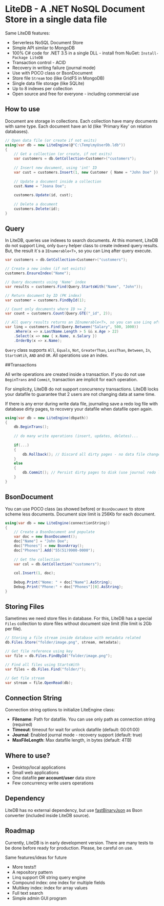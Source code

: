 # LiteDB - A .NET NoSQL Document Store in a single data file

Same LiteDB features:

- Serverless NoSQL Document Store
- Simple API similar to MongoDB
- 100% C# code for .NET 3.5 in a single DLL - install from NuGet: `Install-Package LiteDB`
- Transaction control - ACID
- Recovery in writing failure (journal mode)
- Use with POCO class or BsonDocument
- Store file `Stream` too (like GridFS in MongoDB)
- Single data file storage (like SQLite)
- Up to 8 indexes per collection
- Open source and free for everyone - including commercial use

## How to use

Document are storage in collections. Each collection have many documents with same type. Each document have an Id (like 'Primary Key' on relation databases).

```C#
// Open data file (or create if not exits)
using(var db = new LiteEngine(@"C:\Temp\myUserDb.ldb"))
{
    // Get a collection (or create, if not exits)
    var customers = db.GetCollection<Customer>("customers");
    
    // Insert new document, using 'int' ID 
    var cust = customers.Insert(1, new Customer { Name = "John Doe" });
    
    // Update a document inside a collection
    cust.Name = "Joana Doe";
    
    customers.Update(id, cust);
    
    // Delete a document
    customers.Delete(id);
}
```

## Query

In LiteDB, queries use indexes to search documents. At this moment, LiteDB do not support Linq, only `Query` helper class to create indexed query results. But, the result it´s a `IEnumerable<T>`, so you can Linq after query execute.

```C#
var customers = db.GetCollection<Customer>("customers");

// Create a new index (if not exists)
customers.EnsureIndex("Name");

// Query documents using 'Name' index
var results = customers.Find(Query.StartsWith("Name", "John"));

// Return document by ID (PK index)
var customer = customers.FindById(1);

// Count only documents where ID >= 2
var count = customers.Count(Query.GTE("_id", 2));

// All query results returns an IEnumerable<T>, so you can use Linq after
var linq = customers.Find(Query.Between("Salary", 500, 1000)) 
    .Where(x => x.LastName.Length > 5 && x.Age > 22)
    .Select(x => new { x.Name, x.Salary })
    .OrderBy(x => x.Name);
```

`Query` class supports `All`, `Equals`, `Not`, `GreaterThan`, `LessThan`, `Between`, `In`, `StartsWtih`, `AND` and `OR`. All operations use an index.

##Transactions

All write operations are created inside a transaction. If you do not use `BeginTrans` and `Commit`, transaction are implicit for each operation.

For simplicity, LiteDB do not support concurrency transactions. LiteDB locks your datafile to guarantee that 2 users are not changing data at same time.

If there is any error during write data file, journaling save a redo log file with database dirty pages, to recovery your datafile when datafile open again. 

```C#
using(var db = new LiteEngine(dbpath))
{
    db.BeginTrans();
    
    // do many write operations (insert, updates, deletes)...
    
    if(...)
    {
        db.Rollback(); // Discard all dirty pages - no data file changes
    }
    else
    {
        db.Commit(); // Persist dirty pages to disk (use journal redo log file)
    }
}
```

## BsonDocument

You can use POCO class (as showed before) or `BsonDocument` to store scheme less documents. Document size limit is 256Kb for each document.

```C#
using(var db = new LiteEngine(connectionString))
{
    // Create a BsonDocument and populate
    var doc = new BsonDocument();
    doc["Name"] = "John Doe";
    doc["Phones"] = new BsonArray();
    doc["Phones"].Add("55(51)9900-0000");
    
    // Get the collection
    var col = db.GetCollection("customers");
    
    col.Insert(1, doc);
    
    Debug.Print("Nome: " + doc["Name"].AsString);
    Debug.Print("Phone:" + doc["Phones"][0].AsString);
}
```

## Storing Files

Sametimes we need store files in database. For this, LiteDB has a special `Files` collection to store files without document size limit (file limit is 2Gb per file).

```C#
// Storing a file stream inside database with metadata related
db.Files.Store("folder/image.png", stream, metadata);

// Get file reference using key
var file = db.Files.FindById("folder/image.png");

// Find all files using StartsWith
var files = db.Files.Find("folder/");

// Get file stream
var stream = file.OpenRead(db);
```

## Connection String

Connection string options to initialize LiteEngine class:
- **Filename**: Path for datafile. You can use only path as connection string (required)
- **Timeout**: timeout for wait for unlock datafile (default: 00:01:00)
- **Journal**: Enabled journal mode - recovery support (default: true)
- **MaxFileLength**: Max datafile length, in bytes (default: 4TB)


## Where to use?

- Desktop/local applications
- Small web applications
- One datafile **per account/user** data store
- Few concurrency write users operations

## Dependency

LiteDB has no external dependency, but use [fastBinaryJson](http://fastbinaryjson.codeplex.com/) as Bson converter (included inside LiteDB source).

## Roadmap

Currently, LiteDB is in early development version. There are many tests to be done before ready for production. Please, be careful on use.

Same features/ideas for future

- More tests!!
- A repository pattern
- Linq support OR string query engine
- Compound index: one index for multiple fields
- Multikey index: index for array values
- Full text search
- Simple admin GUI program

